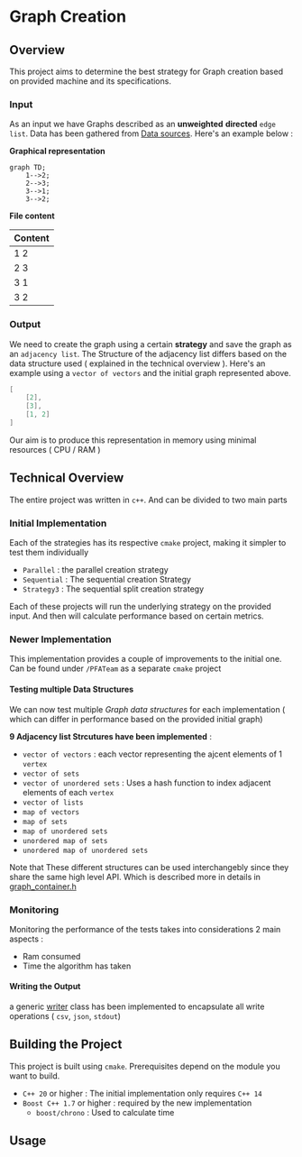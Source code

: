 # Graph Creation

## Overview 

This project aims to determine the best strategy for Graph creation based on provided machine and its specifications.

### Input 

As an input we have Graphs described as an **unweighted** **directed** `edge list`. Data has been gathered from [Data sources](./data_sources). Here's an example below :

**Graphical representation**

```mermaid
graph TD;
    1-->2;
    2-->3;
    3-->1;
    3-->2;

```

**File content**

| Content |
| ------- |
| 1 2     |
| 2 3     |
| 3 1     |
| 3 2     |

### Output 

We need to create the graph using a certain **strategy** and save the graph as an `adjacency list`. The Structure of the adjacency list differs based on the data structure used ( explained in the technical overview ). Here's an example using a `vector of vectors` and the initial graph represented above.

```cpp
[
    [2],
    [3],
    [1, 2]
]
```

Our aim is to produce this representation in memory using minimal resources ( CPU / RAM )


## Technical Overview

The entire project was written in `c++`. And can be divided to two main parts

### Initial Implementation

Each of the strategies has its respective `cmake` project, making it simpler to test them individually

- `Parallel` : the parallel creation strategy
- `Sequential` : The sequential creation Strategy
- `Strategy3` : The sequential split creation strategy

Each of these projects will run the underlying strategy on the provided input. And then will calculate performance based on certain metrics.

### Newer Implementation

This implementation provides a couple of improvements to the initial one. Can be found under `/PFATeam` as a separate `cmake` project


#### Testing multiple Data Structures

We can now test multiple *Graph data structures* for each implementation ( which can differ in performance based on the provided initial graph)

**9 Adjacency list Strcutures have been implemented** : 

- `vector of vectors` : each vector representing the ajcent elements of 1 `vertex`
- `vector of sets`
- `vector of unordered sets` : Uses a hash function to index adjacent elements of each `vertex`
- `vector of lists`
- `map of vectors`
- `map of sets`
- `map of unordered sets`
- `unordered map of sets`
- `unordered map of unordered sets`

Note that These different structures can be used interchangebly since they share the same high level API. Which is described more in details in [graph_container.h](./PFATeam/graph/graph_container.h)

### Monitoring

Monitoring the performance of the tests takes into considerations 2 main aspects : 

- Ram consumed
- Time the algorithm has taken



#### Writing the Output

a generic [writer](./PFATeam/writer/writer.h) class has been implemented to encapsulate all write operations ( `csv`, `json`, `stdout`)

## Building the Project

This project is built using `cmake`. Prerequisites depend on the module you want to build.

- `C++ 20` or higher : The initial implementation only requires `C++ 14`
- `Boost C++ 1.7` or higher : required by the new implementation
  - `boost/chrono` : Used to calculate time


## Usage

